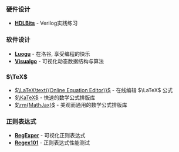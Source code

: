 ### 硬件设计

* **[HDLBits](https://hdlbits.01xz.net/wiki/Main_Page)** - Verilog实践练习

### 软件设计

* **[Luogu](https://www.luogu.com.cn/)** - 在洛谷, 享受编程的快乐
* **[Visualgo](https://visualgo.net/zh)** - 可视化动态数据结构与算法

### $\TeX$

* [$\LaTeX\text{(Online Equation Editor)}$](https://latex.codecogs.com/eqneditor/editor.php) - 在线编辑 $\LaTeX$ 公式
* [$\KaTeX$](https://katex.org/) - 快速的数学公式排版库
* [$\rm{MathJax}$](https://www.mathjax.org/) - 美观而通用的数学公式排版库

### 正则表达式

* **[RegExper](https://regexper.com/)** - 可视化正则表达式
* **[Regex101](https://regex101.com/)** - 正则表达式性能测试